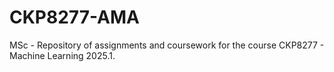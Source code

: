 # CKP8277-AMA
MSc - Repository of assignments and coursework for the course CKP8277 - Machine Learning 2025.1.
